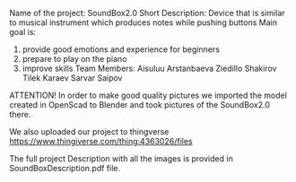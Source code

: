  Name of the project: SoundBox2.0
 Short Description: Device that is similar to musical instrument which produces notes while pushing buttons
 Main goal is: 
  1) provide good emotions and experience for beginners
  2) prepare to play on the piano
  3) improve skills
 Team Members:
    Aisuluu Arstanbaeva
    Ziedillo Shakirov
    Tilek Karaev
    Sarvar Saipov

ATTENTION! In order to make good quality pictures we imported the model created in OpenScad to Blender and took pictures of the SoundBox2.0 there.

We also uploaded our project to thingverse  https://www.thingiverse.com/thing:4363026/files

 The full project Description with all the images is provided in SoundBoxDescription.pdf file.
